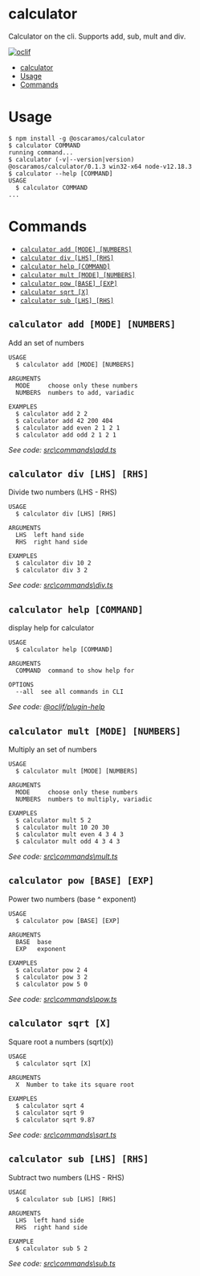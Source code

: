 # calculator

Calculator on the cli. Supports add, sub, mult and div.

[![oclif](https://img.shields.io/badge/cli-oclif-brightgreen.svg)](https://oclif.io)

<!-- toc -->
* [calculator](#calculator)
* [Usage](#usage)
* [Commands](#commands)
<!-- tocstop -->
# Usage
<!-- usage -->
```sh-session
$ npm install -g @oscaramos/calculator
$ calculator COMMAND
running command...
$ calculator (-v|--version|version)
@oscaramos/calculator/0.1.3 win32-x64 node-v12.18.3
$ calculator --help [COMMAND]
USAGE
  $ calculator COMMAND
...
```
<!-- usagestop -->
# Commands
<!-- commands -->
* [`calculator add [MODE] [NUMBERS]`](#calculator-add-mode-numbers)
* [`calculator div [LHS] [RHS]`](#calculator-div-lhs-rhs)
* [`calculator help [COMMAND]`](#calculator-help-command)
* [`calculator mult [MODE] [NUMBERS]`](#calculator-mult-mode-numbers)
* [`calculator pow [BASE] [EXP]`](#calculator-pow-base-exp)
* [`calculator sqrt [X]`](#calculator-sqrt-x)
* [`calculator sub [LHS] [RHS]`](#calculator-sub-lhs-rhs)

## `calculator add [MODE] [NUMBERS]`

Add an set of numbers

```
USAGE
  $ calculator add [MODE] [NUMBERS]

ARGUMENTS
  MODE     choose only these numbers
  NUMBERS  numbers to add, variadic

EXAMPLES
  $ calculator add 2 2
  $ calculator add 42 200 404
  $ calculator add even 2 1 2 1
  $ calculator add odd 2 1 2 1
```

_See code: [src\commands\add.ts](https://github.com/oscaramos/calculator-cli/blob/v0.1.3/src\commands\add.ts)_

## `calculator div [LHS] [RHS]`

Divide two numbers (LHS - RHS)

```
USAGE
  $ calculator div [LHS] [RHS]

ARGUMENTS
  LHS  left hand side
  RHS  right hand side

EXAMPLES
  $ calculator div 10 2
  $ calculator div 3 2
```

_See code: [src\commands\div.ts](https://github.com/oscaramos/calculator-cli/blob/v0.1.3/src\commands\div.ts)_

## `calculator help [COMMAND]`

display help for calculator

```
USAGE
  $ calculator help [COMMAND]

ARGUMENTS
  COMMAND  command to show help for

OPTIONS
  --all  see all commands in CLI
```

_See code: [@oclif/plugin-help](https://github.com/oclif/plugin-help/blob/v3.2.0/src\commands\help.ts)_

## `calculator mult [MODE] [NUMBERS]`

Multiply an set of numbers

```
USAGE
  $ calculator mult [MODE] [NUMBERS]

ARGUMENTS
  MODE     choose only these numbers
  NUMBERS  numbers to multiply, variadic

EXAMPLES
  $ calculator mult 5 2
  $ calculator mult 10 20 30
  $ calculator mult even 4 3 4 3
  $ calculator mult odd 4 3 4 3
```

_See code: [src\commands\mult.ts](https://github.com/oscaramos/calculator-cli/blob/v0.1.3/src\commands\mult.ts)_

## `calculator pow [BASE] [EXP]`

Power two numbers (base ^ exponent)

```
USAGE
  $ calculator pow [BASE] [EXP]

ARGUMENTS
  BASE  base
  EXP   exponent

EXAMPLES
  $ calculator pow 2 4
  $ calculator pow 3 2
  $ calculator pow 5 0
```

_See code: [src\commands\pow.ts](https://github.com/oscaramos/calculator-cli/blob/v0.1.3/src\commands\pow.ts)_

## `calculator sqrt [X]`

Square root a numbers (sqrt(x))

```
USAGE
  $ calculator sqrt [X]

ARGUMENTS
  X  Number to take its square root

EXAMPLES
  $ calculator sqrt 4
  $ calculator sqrt 9
  $ calculator sqrt 9.87
```

_See code: [src\commands\sqrt.ts](https://github.com/oscaramos/calculator-cli/blob/v0.1.3/src\commands\sqrt.ts)_

## `calculator sub [LHS] [RHS]`

Subtract two numbers (LHS - RHS)

```
USAGE
  $ calculator sub [LHS] [RHS]

ARGUMENTS
  LHS  left hand side
  RHS  right hand side

EXAMPLE
  $ calculator sub 5 2
```

_See code: [src\commands\sub.ts](https://github.com/oscaramos/calculator-cli/blob/v0.1.3/src\commands\sub.ts)_
<!-- commandsstop -->

